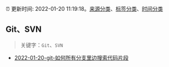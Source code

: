 :alarm_clock: 更新时间: 2022-01-20 11:19:18。[来源分类](../README.md)、[标签分类](../TAGS.md)、[时间分类](../TIMELINE.md)

## Git、SVN


> 关键字：`Git`、`SVN`



- [2022-01-20-git-如何所有分支里边搜索代码片段](https://www.v2ex.com/t/829528) 